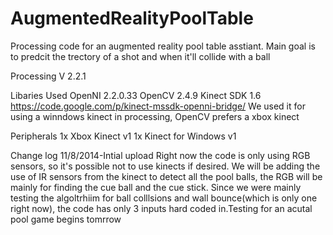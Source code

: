 AugmentedRealityPoolTable
=========================

Processing code for an augmented reality pool table asstiant. Main goal is to predcit the trectory of a shot and
when it'll collide with a ball

Processing V 2.2.1

Libaries Used
OpenNI 2.2.0.33
OpenCV 2.4.9
Kinect SDK 1.6
https://code.google.com/p/kinect-mssdk-openni-bridge/ We used it for using a winndows kinect in processing, OpenCV prefers
a xbox kinect

Peripherals
1x Xbox Kinect v1
1x Kinect for Windows v1

Change log
11/8/2014-Intial upload
Right now the code is only using RGB sensors, so it's possible not to use kinects if desired. We will be adding the use of 
IR sensors from the kinect to detect all the pool balls, the RGB will be mainly for finding the cue ball and the cue stick.
Since we were mainly testing the algoltrhiim for ball colllsions and wall bounce(which is only one right now), 
the code has only 3 inputs hard coded in.Testing for an acutal pool game begins tomrrow
